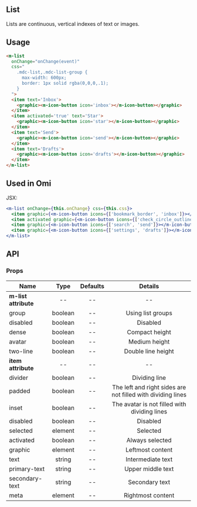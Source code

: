 ## List

Lists are continuous, vertical indexes of text or images.

## Usage

```html
<m-list
  onChange="onChange(event)"
  css="
    .mdc-list,.mdc-list-group {
      max-width: 600px;
      border: 1px solid rgba(0,0,0,.1);
    }
  ">
  <item text='Inbox'>
    <graphic><m-icon-button icon='inbox'></m-icon-button></graphic>
  </item>
  <item activated='true' text='Star'>
    <graphic><m-icon-button icon='star'></m-icon-button></graphic>
  </item>
  <item text='Send'>
    <graphic><m-icon-button icon='send'></m-icon-button></graphic>
  </item>
  <item text='Drafts'>
    <graphic><m-icon-button icon='drafts'></m-icon-button></graphic>
  </item>
</m-list>
```

## Used in Omi

JSX:

```jsx
<m-list onChange={this.onChange} css={this.css}>
  <item graphic={<m-icon-button icons={['bookmark_border', 'inbox']}></m-icon-button>}>Inbox</item>
  <item activated graphic={<m-icon-button icons={['check_circle_outline', 'star']}></m-icon-button>}>Star</item>
  <item graphic={<m-icon-button icons={['search', 'send']}></m-icon-button>}>Send</item>
  <item graphic={<m-icon-button icons={['settings', 'drafts']}></m-icon-button>}>Drafts</item>
</m-list>
```

## API

### Props

|  **Name**  | **Type**        | **Defaults**  | **Details**  |
| ------------- |:-------------:|:-----:|:-------------:|
| **m-list attribute** | -- | -- | -- |
| group | boolean | -- | Using list groups |
| disabled | boolean | -- | Disabled |
| dense | boolean | -- | Compact height |
| avatar | boolean | -- | Medium height |
| two-line | boolean | -- | Double line height |
| **item attribute** | -- | -- | -- |
| divider | boolean | -- | Dividing line |
| padded | boolean | -- | The left and right sides are not filled with dividing lines |
| inset | boolean | -- | The avatar is not filled with dividing lines |
| disabled | boolean | -- | Disabled |
| selected | element | -- | Selected |
| activated | boolean | -- | Always selected |
| graphic | element | -- | Leftmost content |
| text | string | -- | Intermediate text |
| primary-text | string | -- | Upper middle text |
| secondary-text | string | -- | Secondary text |
| meta | element | -- | Rightmost content |
